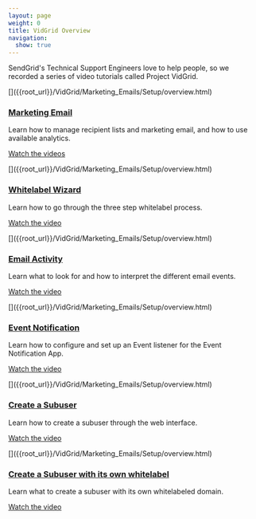 ```yaml
---
layout: page
weight: 0
title: VidGrid Overview
navigation:
  show: true
---
```


SendGrid's Technical Support Engineers love to help people, so we recorded a series of video tutorials called Project VidGrid.

<!-- Video Section List -->

<div markdown="1" class="row-fluid">
<div markdown="1" class="span4 well callout">
[<span class="icon-1 pull-right" alt="Overview Icon"></span>]({{root_url}}/VidGrid/Marketing_Emails/Setup/overview.html)

### [Marketing Email]({{root_url}}/VidGrid/Marketing_Emails/Setup/overview.html)

Learn how to manage recipient lists and marketing email, and how to use available analytics.

[Watch the videos]({{root_url}}/VidGrid/Marketing_Emails/Setup/overview.html)

</div>
<div markdown="1" class="span4 well callout">
[<span class="icon-2 pull-right" alt="Overview Icon"></span>]({{root_url}}/VidGrid/Marketing_Emails/Setup/overview.html)

### [Whitelabel Wizard]({{root_url}}/VidGrid/Whitelabel/whitelabel.html)

Learn how to go through the three step whitelabel process.

[Watch the video]({{root_url}}/VidGrid/Whitelabel/whitelabel.html)

</div>
<div markdown="1" class="span4 well callout">
[<span class="icon-3 pull-right" alt="Overview Icon"></span>]({{root_url}}/VidGrid/Marketing_Emails/Setup/overview.html)

### [Email Activity]({{root_url}}/VidGrid/Email_Activity/activity.html)

Learn what to look for and how to interpret the different email events.

[Watch the video]({{root_url}}/VidGrid/Email_Activity/activity.html)

</div>
</div>
<div markdown="1" class="row-fluid">
<div markdown="1" class="span4 well callout">
[<span class="icon-4 pull-right" alt="Overview Icon"></span>]({{root_url}}/VidGrid/Marketing_Emails/Setup/overview.html)

### [Event Notification]({{root_url}}/VidGrid/Event_Notification/configure.html)

Learn how to configure and set up an Event listener for the Event Notification App.

[Watch the video]({{root_url}}/VidGrid/Event_Notification/configure.html)

</div>
<div markdown="1" class="span4 well callout">
[<span class="icon-16 pull-right" alt="Overview Icon"></span>]({{root_url}}/VidGrid/Marketing_Emails/Setup/overview.html)

### [Create a Subuser]({{root_url}}/VidGrid/Subuser/create_subuser.html)

Learn how to create a subuser through the web interface.

[Watch the video]({{root_url}}/VidGrid/Subuser/create_subuser.html)

</div>
<div markdown="1" class="span4 well callout">
[<span class="icon-17 pull-right" alt="Overview Icon"></span>]({{root_url}}/VidGrid/Marketing_Emails/Setup/overview.html)

### [Create a Subuser with its own whitelabel]({{root_url}}/VidGrid/Subuser/create_subuser_whitelabel.html)

Learn what to create a subuser with its own whitelabeled domain.

[Watch the video]({{root_url}}/VidGrid/Subuser/create_subuser_whitelabel.html)

</div>
</div>

